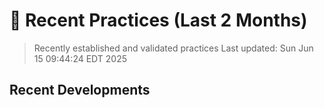 # 📝 Recent Practices (Last 2 Months)

> Recently established and validated practices
> Last updated: Sun Jun 15 09:44:24 EDT 2025

## Recent Developments

